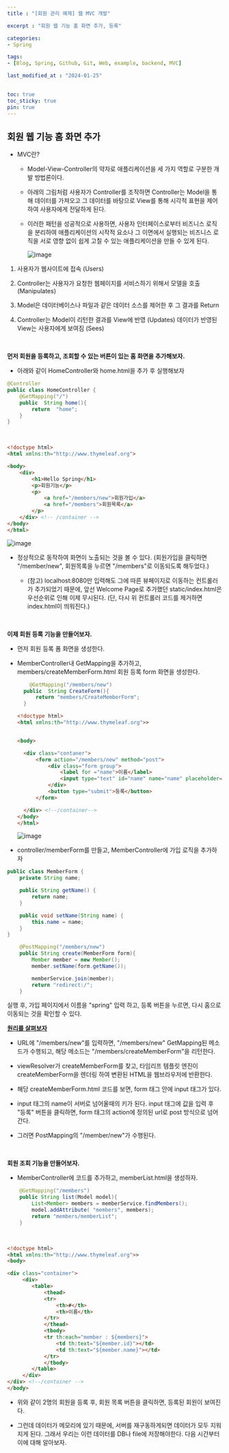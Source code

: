 ```yaml
---
title : "[회원 관리 예제] 웹 MVC 개발"

excerpt : "회원 웹 기능 홈 화면 추가, 등록"

categories:
- Spring

tags: 
- [Blog, Spring, Github, Git, Web, example, backend, MVC]

last_modified_at : "2024-01-25"
  

toc: true
toc_sticky: true
pin: true
---
```


## 회원 웹 기능 홈 화면 추가

- MVC란?

  - Model-View-Controller의 약자로 애플리케이션을 세 가지 역할로 구분한 개발 방법론이다. 
  
  - 아래의 그림처럼 사용자가 Controller를 조작하면 Controller는 Model을 통해 데이터를 가져오고 그 데이터를 바탕으로 View를 통해 시각적 표현을 제어하여 사용자에게 전달하게 된다.
  
  - 이러한 패턴을 성공적으로 사용하면, 사용자 인터페이스로부터 비즈니스 로직을 분리하여 애플리케이션의 시작적 요소나 그 이면에서 실행되는 비즈니스 로직을 서로 영향 없이 쉽게 고칠 수 있는 애플리케이션을 만들 수 있게 된다.
  
    ![image](https://github.com/taeyoung0/git-cli/assets/115425415/87b2b348-2a52-41e0-8853-4e0800cd5730)

1. 사용자가 웹사이트에 접속 (Users)

2. Controller는 사용자가 요청한 웹페이지를 서비스하기 위해서 모델을 호출 (Manipulates)

3. Model은 데이터베이스나 파일과 같은 데이터 소스를 제어한 후 그 결과를 Return

4. Controller는 Model이 리턴한 결과를 View에 반영 (Updates)
데이터가 반영된 View는 사용자에게 보여짐 (Sees)

<br/>


**먼저 회원을 등록하고, 조회할 수 있는 버튼이 있는 홈 화면을 추가해보자.**

- 아래와 같이 HomeController와 home.html을 추가 후 실행해보자

```java
@Controller
public class HomeController {
    @GetMapping("/")
    public  String home(){
        return  "home";
    }
}
```
<br/>

```html
<!doctype html>
<html xmlns:th="http://www.thymeleaf.org">

<body>
    <div>
        <h1>Hello Spring</h1>
        <p>회원기능</p>
        <p>
            <a href="/members/new">회원가입</a>
            <a href="/members">회원목록</a>
        </p>
    </div> <!-- /container -->
</body>
</html>
```

![image](https://github.com/taeyoung0/git-cli/assets/115425415/f3dfe0b3-5e9a-4026-baca-54f2b41397b4)


- 정상적으로 동작하여 화면이 노출되는 것을 볼 수 있다. (회원가입을 클릭하면 "/member/new", 회원목록을 누르면 "/members"로 이동되도록 해두었다.)

  - (참고) localhost:8080만 입력해도 그에 따른 뷰페이지로 이동하는 컨트롤러가 추가되었기 때문에, 앞선 Welcome Page로 추가했던 static/index.html은 우선순위로 인해 이제 무시된다. (단, 다시 위 컨트롤러 코드를 제거하면 index.html이 띄워진다.)

<br/>

**이제 회원 등록 기능을 만들어보자.**

- 먼저 회원 등록 폼 화면을 생성한다.

- MemberController내 GetMapping을 추가하고, members/createMemberForm.html 회원 등록 form 화면을 생성한다.
  
  ```java
      @GetMapping("/members/new")
    public  String CreateForm(){
        return "members/CreateMemberForm";
    }
  ```

  ```html
  <!doctype html>
  <html xmlns:th="http://www.thymeleaf.org">>


  <body>

    <div class="contaner">
        <form action="/members/new" method="post">
            <div class="form group">
                <label for ="name">이름</label>
                <input type="text" id="name" name="name" placeholder="이름을 입력하세요.">
            </div>
            <button type="submit">등록</button>
        </form>

    </div> <!--/container-->
  </body>
  </html>
  ```

  ![image](https://github.com/taeyoung0/git-cli/assets/115425415/59c02af1-a063-4b1c-8f5c-3cbffd98b3e2)


- controller/memberForm를 만들고, MemberController에 가입 로직을 추가하자

```java
public class MemberForm {
    private String name;

    public String getName() {
        return name;
    }

    public void setName(String name) {
        this.name = name;
    }
}
```

```java
    @PostMapping("/members/new")
    public String create(MemberForm form){
        Member member = new Member();
        member.setName(form.getName());

        memberService.join(member);
        return "redirect:/";
    }
```

 실행 후, 가입 페이지에서 이름을 "spring" 입력 하고, 등록 버튼을 누르면, 다시 홈으로 이동되는 것을 확인할 수 있다.


**<u>원리를 살펴보자</u>**

- URL에 "/members/new"를 입력하면, "/members/new" GetMapping된 메소드가 수행되고, 해당 메소드는 "/members/createMemberForm"을 리턴한다.
  
- viewResolver가 createMemberForm를 찾고, 타임리프 템플릿 엔진이 createMemberForm을 렌더링 하여 변환된 HTML을 웹브라우저에 반환한다.

- 해당 createMemberForm.html 코드를 보면, form 태그 안에 input 태그가 있다.

- input 태그의 name이 서버로 넘어올때의 키가 된다. input 태그에 값을 입력 후 "등록" 버튼을 클릭하면, form 태그의 action에 정의된 url로 post 방식으로 넘어간다.

- 그러면 PostMapping의 "/member/new"가 수행된다.

<br/>

**회원 조회 기능을 만들어보자.**

- MemberController에 코드를 추가하고, memberList.html을 생성하자.


```java
    @GetMapping("/members")
    public String list(Model model){
        List<Member> members = memberService.findMembers();
        model.addAttribute( "members", members);
        return "members/memberList";
    }
```
<br/>

```html
<!doctype html>
<html xmlns:th="http://www.thymeleaf.org">>
<body>

<div class="container">
     <div>
        <table>
            <thead>
            <tr>
                <th>#</th>
                <th>이름</th>
            </tr>
            </thead>
            <tbody>
            <tr th:each="member : ${members}">
                <td th:text="${member.id}"></td>
                <td th:text="${member.name}"></td>
            </tr>
            </tbody>
        </table>
     </div>
</div> <!--/container -->
</body>
```

- 위와 같이 2명의 회원을 등록 후, 회원 목록 버튼을 클릭하면, 등록된 회원이 보여진다.

- 그런데 데이터가 메모리에 있기 때문에, 서버를 재구동하게되면 데이터가 모두 지워지게 된다. 그래서 우리는 이런 데이터를 DB나 file에 저장해야한다. 다음 시간부터 이에 대해 알아보자.